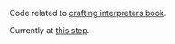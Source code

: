 Code related to [crafting interpreters book](https://craftinginterpreters.com).

Currently at [this step](https://craftinginterpreters.com/scanning.html#reserved-words-and-identifiers).